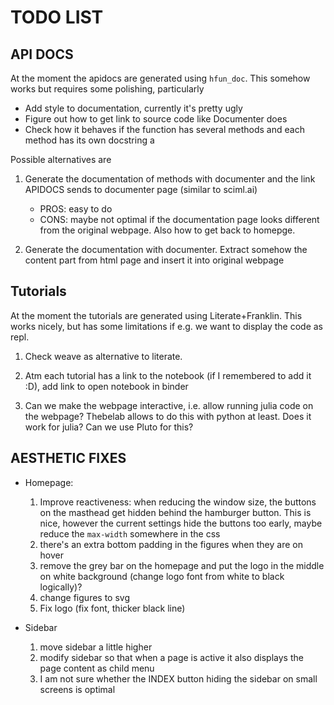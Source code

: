 # TODO LIST

## API DOCS

At the moment the apidocs are generated using `hfun_doc`. This somehow works but requires some polishing, particularly
 - Add style to documentation, currently it's pretty ugly
 - Figure out how to get link to source code like Documenter does
 - Check how it behaves if the function has several methods and each method has its own docstring a

Possible alternatives are

1. Generate the documentation of methods with documenter and the link APIDOCS sends to documenter page (similar to sciml.ai)
    - PROS: easy to do
    - CONS: maybe not optimal if the documentation page looks different from the original webpage. Also how to get back to homepge.

2. Generate the documentation with documenter. Extract somehow the content part from html page and insert it into original webpage

## Tutorials

At the moment the tutorials are generated using Literate+Franklin. This works nicely, but has some limitations if e.g. we want to display the code as repl. 

1. Check weave as alternative to literate.

2. Atm each tutorial has a link to the notebook (if I remembered to add it :D), add link to open notebook in binder

3. Can we make the webpage interactive, i.e. allow running julia code on the webpage? Thebelab allows to do this with python at least. Does it work for julia? Can we use Pluto for this?

## AESTHETIC FIXES

- Homepage:
    1. Improve reactiveness: when reducing the window size, the buttons on the masthead get hidden behind the hamburger button. This is nice, however the current settings hide the buttons too early, maybe reduce the `max-width` somewhere in the css
    2. there's an extra bottom padding in the figures when they are on hover
    3. remove the grey bar on the homepage and put the logo in the middle on white background (change logo font from white to black logically)?
    4. change figures to svg
    5. Fix logo (fix font, thicker black line)

- Sidebar
    1. move sidebar a little higher
    2. modify sidebar so that when a page is active it also displays the page content as child menu
    3. I am not sure whether the INDEX button hiding the sidebar on small screens is optimal
 